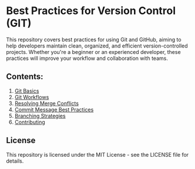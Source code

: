 # Best Practices for Version Control (GIT)

This repository covers best practices for using Git and GitHub, aiming to help developers maintain clean, organized, and efficient version-controlled projects. Whether you're a beginner or an experienced developer, these practices will improve your workflow and collaboration with teams.

## Contents:
1. [Git Basics](git-basics.md)  
2. [Git Workflows](git-workflows.md)  
3. [Resolving Merge Conflicts](resolving-merge-conflicts.md)  
4. [Commit Message Best Practices](commit-message-best-practices.md)  
5. [Branching Strategies](branching-strategies.md)  
6. [Contributing](contributing.md)

## License
This repository is licensed under the MIT License - see the LICENSE file for details.
